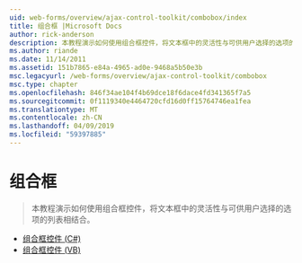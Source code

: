 ```yaml
---
uid: web-forms/overview/ajax-control-toolkit/combobox/index
title: 组合框 |Microsoft Docs
author: rick-anderson
description: 本教程演示如何使用组合框控件，将文本框中的灵活性与可供用户选择的选项的列表相结合。
ms.author: riande
ms.date: 11/14/2011
ms.assetid: 151b7865-e84a-4965-ad0e-9468a5b50e3b
msc.legacyurl: /web-forms/overview/ajax-control-toolkit/combobox
msc.type: chapter
ms.openlocfilehash: 846f34ae104f4b69dce18f6dace4fd341365f7a5
ms.sourcegitcommit: 0f1119340e4464720cfd16d0ff15764746ea1fea
ms.translationtype: MT
ms.contentlocale: zh-CN
ms.lasthandoff: 04/09/2019
ms.locfileid: "59397885"
---
```

# <a name="combobox"></a>组合框

> 本教程演示如何使用组合框控件，将文本框中的灵活性与可供用户选择的选项的列表相结合。


- [组合框控件 (C#)](how-do-i-use-the-combobox-control-cs.md)
- [组合框控件 (VB)](how-do-i-use-the-combobox-control-vb.md)
